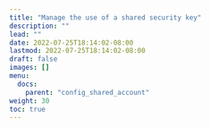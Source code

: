 ```yaml
---
title: "Manage the use of a shared security key"
description: ""
lead: ""
date: 2022-07-25T18:14:02-08:00
lastmod: 2022-07-25T18:14:02-08:00
draft: false
images: []
menu:
  docs:
    parent: "config_shared_account"
weight: 30
toc: true
---
```

